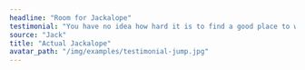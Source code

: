 ```yaml
---
headline: "Room for Jackalope"
testimonial: "You have no idea how hard it is to find a good place to workout as a Jackalope. "
source: "Jack"
title: "Actual Jackalope"
avatar_path: "/img/examples/testimonial-jump.jpg"
---
```

